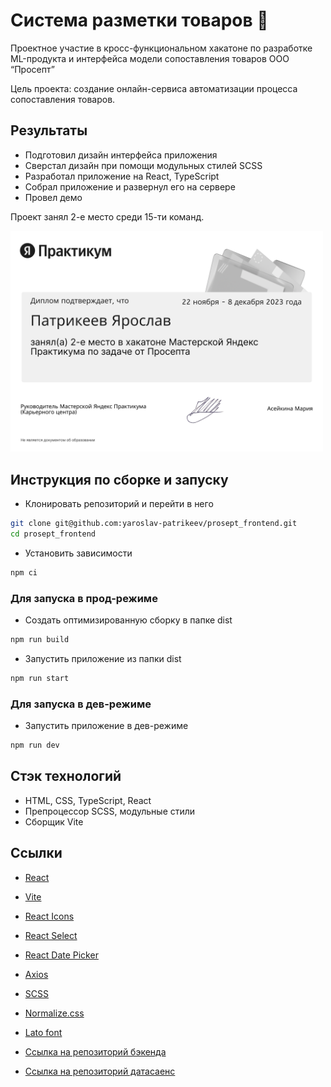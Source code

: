# Система разметки товаров 🪩

Проектное участие в кросс-функциональном хакатоне по разработке ML-продукта и интерфейса модели сопоставления товаров ООО “Просепт”

Цель проекта: создание онлайн-сервиса автоматизации процесса сопоставления товаров.

## Результаты
- Подготовил дизайн интерфейса приложения
- Сверстал дизайн при помощи модульных стилей SCSS
- Разработал приложение на React, TypeScript
- Собрал приложение и развернул его на сервере
- Провел демо

Проект занял 2-е место среди 15-ти команд.

<img src="https://github.com/yaroslav-patrikeev/prosept_frontend/blob/main/diploma.png" style="width: 500px">

## Инструкция по сборке и запуску

- Клонировать репозиторий и перейти в него

```sh
git clone git@github.com:yaroslav-patrikeev/prosept_frontend.git
cd prosept_frontend
```

- Установить зависимости

```sh
npm ci
```

### Для запуска в прод-режиме

- Создать оптимизированную сборку в папке dist

```sh
npm run build
```

- Запустить приложение из папки dist

```sh
npm run start
```

### Для запуска в дев-режиме

- Запустить приложение в дев-режиме

```sh
npm run dev
```

## Стэк технологий

- HTML, CSS, TypeScript, React
- Препроцессор SCSS, модульные стили
- Сборщик Vite

## Ссылки

- [React](https://react.dev/)
- [Vite](https://vite-docs-ru.vercel.app/)
- [React Icons](https://react-icons.github.io/react-icons/)
- [React Select](https://react-select.com/)
- [React Date Picker](https://reactdatepicker.com/)
- [Axios](https://axios-http.com/ru/docs/intro)
- [SCSS](https://www.npmjs.com/package/scss)
- [Normalize.css](https://necolas.github.io/normalize.css/)
- [Lato font](https://fonts.google.com/specimen/Lato)

- [Ссылка на репозиторий бэкенда](https://github.com/Anastasia7Si/project_backend)
- [Ссылка на репозиторий датасаенс](https://github.com/BAR2LEHI/prosept_competition_2023)
